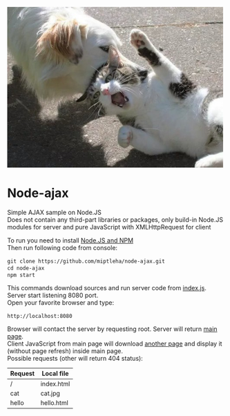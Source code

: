 ![Cat and dog](cat.jpg)

# Node-ajax
Simple AJAX sample on Node.JS  
Does not contain any third-part libraries or packages, only build-in Node.JS modules for server and pure JavaScript with XMLHttpRequest for client

To run you need to install [Node.JS and NPM](https://nodejs.org/en/download/)  
Then run following code from console:  
```
git clone https://github.com/miptleha/node-ajax.git
cd node-ajax
npm start
```


This commands download sources and run server code from [index.js](index.js).  
Server start listening 8080 port.  
Open your favorite browser and type:
```
http://localhost:8080
```
Browser will contact the server by requesting root. Server will return [main page](index.html).  
Client JavaScript from main page will download [another page](hello.html) and display it (without page refresh) inside main page.  
Possible requests (other will return 404 status): 

| Request | Local file |
| - | - |
| / | index.html |
| cat | cat.jpg |
| hello | hello.html |

